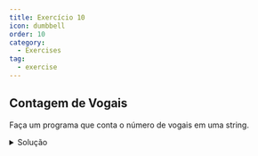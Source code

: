 ```yaml
---
title: Exercício 10
icon: dumbbell
order: 10
category:
  - Exercises
tag:
  - exercise
---
```


## Contagem de Vogais

Faça um programa que conta o número de vogais em uma string.

<details>
  <summary>Solução</summary>

  ### Código
  ```js
    function contarVogais(texto) {
        const vogais = 'aeiouAEIOU';
        let contagem = 0;

        for (let i = 0; i < texto.length; i++) {
            if (vogais.includes(texto[i])) {
            contagem++;
            }
        }

        return contagem;
    }

    const frase = 'Olá, como está você?';
    const numeroDeVogais = contarVogais(frase);

    console.log(`A frase "${frase}" tem ${numeroDeVogais} vogais.`);
  ```

  ### Explicação
  Neste programa, a função contarVogais recebe uma string como argumento e percorre cada caractere da string. Se o caractere for uma vogal (verificado usando o método includes), incrementamos a contagem. Finalmente, o programa imprime o número total de vogais na frase.
</details>